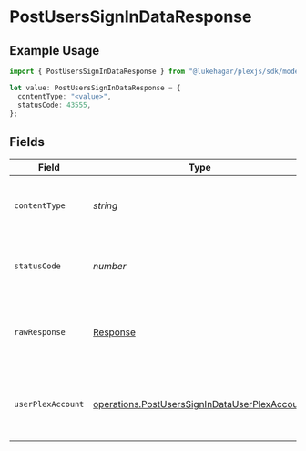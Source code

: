 # PostUsersSignInDataResponse

## Example Usage

```typescript
import { PostUsersSignInDataResponse } from "@lukehagar/plexjs/sdk/models/operations";

let value: PostUsersSignInDataResponse = {
  contentType: "<value>",
  statusCode: 43555,
};
```

## Fields

| Field                                                                                                                 | Type                                                                                                                  | Required                                                                                                              | Description                                                                                                           |
| --------------------------------------------------------------------------------------------------------------------- | --------------------------------------------------------------------------------------------------------------------- | --------------------------------------------------------------------------------------------------------------------- | --------------------------------------------------------------------------------------------------------------------- |
| `contentType`                                                                                                         | *string*                                                                                                              | :heavy_check_mark:                                                                                                    | HTTP response content type for this operation                                                                         |
| `statusCode`                                                                                                          | *number*                                                                                                              | :heavy_check_mark:                                                                                                    | HTTP response status code for this operation                                                                          |
| `rawResponse`                                                                                                         | [Response](https://developer.mozilla.org/en-US/docs/Web/API/Response)                                                 | :heavy_check_mark:                                                                                                    | Raw HTTP response; suitable for custom response parsing                                                               |
| `userPlexAccount`                                                                                                     | [operations.PostUsersSignInDataUserPlexAccount](../../../sdk/models/operations/postuserssignindatauserplexaccount.md) | :heavy_minus_sign:                                                                                                    | Returns the user account data with a valid auth token                                                                 |